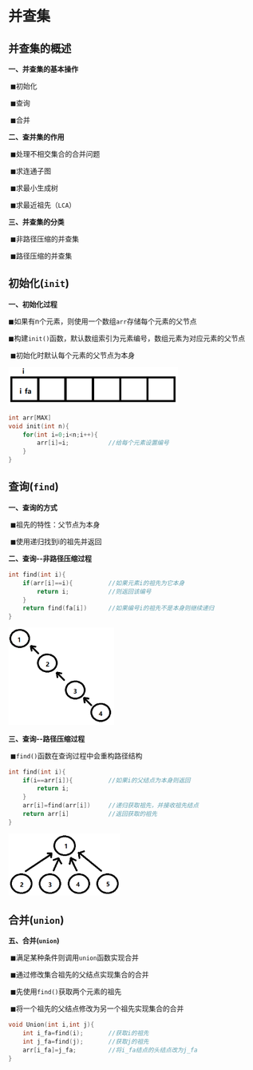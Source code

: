 # 并查集

## 并查集的概述

**一、并查集的基本操作**

​		◼初始化

​		◼查询

​		◼合并

**二、查并集的作用**

​		◼处理不相交集合的合并问题

​		◼求连通子图

​		◼求最小生成树

​		◼求最近祖先（`LCA`）

**三、并查集的分类**

​		◼非路径压缩的并查集

​		◼路径压缩的并查集

## 初始化(`init`)

**一、初始化过程**

​		◼如果有n个元素，则使用一个数组`arr`存储每个元素的父节点

​		◼构建`init()`函数，默认数组索引为元素编号，数组元素为对应元素的父节点

​		◼初始化时默认每个元素的父节点为本身

<img src="./photo/并查集_数组的初始化.png" style="zoom:80%;" />

```c
int arr[MAX]
void init(int n){
    for(int i=0;i<n;i++){
        arr[i]=i;			//给每个元素设置编号
    }
}
```

## 查询(`find`)

**一、查询的方式**

​		◼祖先的特性：父节点为本身

​		◼使用递归找到i的祖先并返回

**二、查询--非路径压缩过程**

```c
int find(int i){
    if(arr[i]==i){			//如果元素i的祖先为它本身
        return i;			//则返回该编号
    }
    return find(fa[i])   	//如果编号i的祖先不是本身则继续递归
}
```

<img src="./photo/非路径压缩.png" style="zoom:70%;" />

**三、查询--路径压缩过程**

​		◼`find()`函数在查询过程中会重构路径结构

```c
int find(int i){
    if(i==arr[i]){			//如果i的父结点为本身则返回
        return i;
    }
    arr[i]=find(arr[i])		//递归获取祖先，并接收祖先结点
    return arr[i]			//返回获取的祖先
}
```

<img src="./photo/路径压缩.png" style="zoom:70%;" />

## 合并(`union`)

**五、合并(`union`)**

​		◼满足某种条件则调用`union`函数实现合并

​		◼通过修改集合祖先的父结点实现集合的合并

​		◼先使用`find()`获取两个元素的祖先

​		◼将一个祖先的父结点修改为另一个祖先实现集合的合并

```c
void Union(int i,int j){
    int i_fa=find(i);		//获取i的祖先
    int j_fa=find(j);		//获取j的祖先
    arr[i_fa]=j_fa;			//将i_fa结点的头结点改为j_fa
}
```








